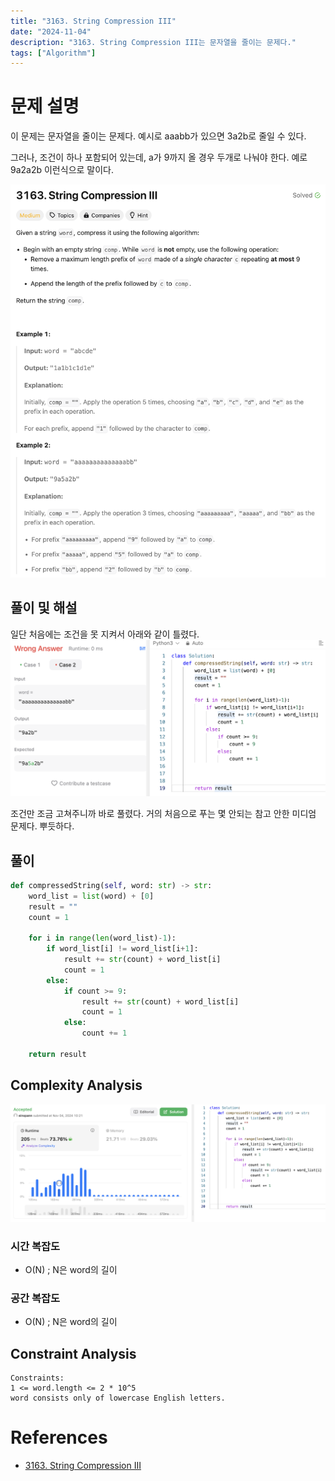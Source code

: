 ```yaml
---
title: "3163. String Compression III"
date: "2024-11-04"
description: "3163. String Compression III는 문자열을 줄이는 문제다."
tags: ["Algorithm"]
---
```


# 문제 설명
이 문제는 문자열을 줄이는 문제다. 예시로 aaabb가 있으면 3a2b로 줄일 수 있다.

그러나, 조건이 하나 포함되어 있는데, a가 9까지 올 경우 두개로 나눠야 한다. 예로 9a2a2b 이런식으로 말이다.

![3163](../../../images/LEET/3163/3163.png)

## 풀이 및 해설
일단 처음에는 조건을 못 지켜서 아래와 같이 틀렸다.
![wrong](../../../images/LEET/3163/wrong.png)

조건만 조금 고쳐주니까 바로 풀렸다. 거의 처음으로 푸는 몇 안되는 참고 안한 미디엄 문제다. 뿌듯하다.

## 풀이
```python
def compressedString(self, word: str) -> str:
    word_list = list(word) + [0]
    result = ""
    count = 1

    for i in range(len(word_list)-1):
        if word_list[i] != word_list[i+1]:
            result += str(count) + word_list[i]
            count = 1
        else:
            if count >= 9:
                result += str(count) + word_list[i]
                count = 1
            else:
                count += 1
    
    return result
```

## Complexity Analysis
![tc](../../../images/LEET/3163/tc.png)

### 시간 복잡도
- O(N) ; N은 word의 길이

### 공간 복잡도
- O(N) ; N은 word의 길이

## Constraint Analysis
```
Constraints:
1 <= word.length <= 2 * 10^5
word consists only of lowercase English letters.
```

# References
- [3163. String Compression III](https://leetcode.com/problems/string-compression-iii/)